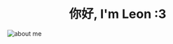 # <div align="center">你好, I'm Leon :3</div>

![about me](https://github.com/truongmleon/truongmleon/assets/73002754/7ae9c033-9910-4e50-b160-313027ae1fb4)
